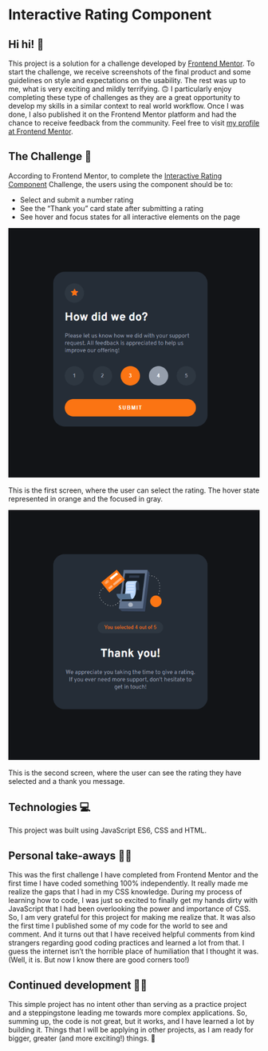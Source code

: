 # Interactive Rating Component

## Hi hi! 👋

This project is a solution for a challenge developed by [Frontend Mentor](https://www.frontendmentor.io). To start the challenge, we receive screenshots of the final product and some guidelines on style and expectations on the usability. The rest was up to me, what is very exciting and mildly terrifying. 🙃
I particularly enjoy completing these type of challenges as they are a great opportunity to develop my skills in a similar context to real world workflow. Once I was done, I also published it on the Frontend Mentor platform and had the chance to receive feedback from the community. Feel free to visit [my profile at Frontend Mentor]( https://www.frontendmentor.io/profile/ga-bri-ela). 

## The Challenge 🧩

According to Frontend Mentor, to complete the [Interactive Rating Component](https://www.frontendmentor.io/challenges/interactive-rating-component-koxpeBUmI) Challenge, the users using the component should be to:
-	Select and submit a number rating
-	See the “Thank you” card state after submitting a rating
-	See hover and focus states for all interactive elements on the page

![screenshot of the number rating screen]( https://github.com/ga-bri-ela/Interactive-Rating-Component/blob/main/rating-screenshot%20one.png?raw=true)

This is the first screen, where the user can select the rating. The hover state represented in orange and the focused in gray. 

![screenshot of the “thank you” state](https://github.com/ga-bri-ela/Interactive-Rating-Component/blob/main/rating-screenshot%20two.png?raw=true)

This is the second screen, where the user can see the rating they have selected and a thank you message.

## Technologies 💻

This project was built using JavaScript ES6, CSS and HTML.

## Personal take-aways 👩‍💻

This was the first challenge I have completed from Frontend Mentor and the first time I have coded something 100% independently. It really made me realize the gaps that I had in my CSS knowledge. During my process of learning how to code, I was just so excited to finally get my hands dirty with JavaScript that I had been overlooking the power and importance of CSS. So, I am very grateful for this project for making me realize that. 
It was also the first time I published some of my code for the world to see and comment. And it turns out that I have received helpful comments from kind strangers regarding good coding practices and learned a lot from that. I guess the internet isn’t the horrible place of humiliation that I thought it was. (Well, it is. But now I know there are good corners too!)

## Continued development 👩‍🎓

This simple project has no intent other than serving as a practice project and a steppingstone leading me towards more complex applications. So, summing up, the code is not great, but it works, and I have learned a lot by building it. Things that I will be applying in other projects, as I am ready for bigger, greater (and more exciting!) things.  🚀
